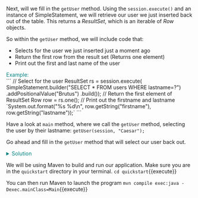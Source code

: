 Next, will we fill in the `getUser` method. Using the `session.execute()` and an instance of SimpleStatement, we will retrieve our user we just inserted back out of the table. This returns a *ResultSet*, which is an iterable of *Row* objects.


So within the `getUser` method, we will include code that:
 * Selects for the user we just inserted just a moment ago
 * Return the first row from the result set (Returns one element)
 * Print out the first and last name of the user

<summary style="color:teal">Example:</summary>
```
// Select for the user
ResultSet rs = session.execute(
                SimpleStatement.builder("SELECT * FROM users WHERE lastname=?")
                        .addPositionalValue("Brutus")
                        .build());
// Return the first element of ResultSet                        
Row row = rs.one();                  
// Print out the firstname and lastname
`System.out.format("%s %d\n", row.getString("firstname"), row.getString("lastname"));`      
```  

Have a look at `main` method, where we call the `getUser` method, selecting the user by their lastname:
`getUser(session, "Caesar");`

Go ahead and fill in the `getUser` method that will select our user back out.
<details>
  <summary style="color:teal">Solution</summary>
  ```
  ResultSet rs = session.execute(
                  SimpleStatement.builder("SELECT * FROM users WHERE lastname=?")
                          .addPositionalValue(lastname)
                          .build());                    
  Row row = rs.one();                  
  `System.out.format("%s %d\n", row.getString("firstname"), row.getString("lastname"));`   
  ```              
</details>

We will be using Maven to build and run our application. Make sure you are in the `quickstart` directory in your terminal.
`cd quickstart`{{execute}}

You can then run Maven to launch the program 
`mvn compile exec:java -Dexec.mainClass=Main`{{execute}}            
